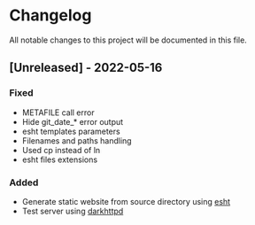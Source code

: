 # Changelog
All notable changes to this project will be documented in this file.

## [Unreleased] - 2022-05-16
### Fixed
- METAFILE call error
- Hide git_date_* error output
- esht templates parameters
- Filenames and paths handling
- Used cp instead of ln
- esht files extensions
### Added
- Generate static website from source directory using [esht](https://gitlab.com/4bcx/esht)
- Test server using [darkhttpd](https://unix4lyfe.org/darkhttpd/)
